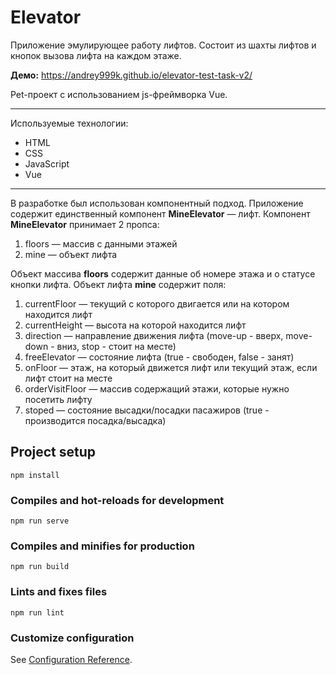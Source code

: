 # Elevator

Приложение эмулирующее работу лифтов.
Состоит из шахты лифтов и кнопок вызова лифта на каждом этаже.

**Демо:** <https://andrey999k.github.io/elevator-test-task-v2/>

Pet-проект с использованием js-фреймворка Vue.

***

Используемые технологии:<br>
* HTML<br>
* CSS<br>
* JavaScript<br>
* Vue<br>

***

В разработке был использован компонентный подход.
Приложение содержит единственный компонент **MineElevator** — лифт.
Компонент **MineElevator** принимает 2 пропса:
1) floors — массив с данными этажей
2) mine — объект лифта

Объект массива **floors** содержит данные об номере этажа и о статусе кнопки лифта.
Объект лифта **mine** содержит поля:
1) currentFloor — текущий с которого двигается или на котором находится лифт
2) currentHeight — высота на которой находится лифт
3) direction — направление движения лифта (move-up - вверх, move-down - вниз, stop - стоит на месте)
4) freeElevator — состояние лифта (true - свободен, false - занят)
5) onFloor — этаж, на который движется лифт или текущий этаж, если лифт стоит на месте
6) orderVisitFloor — массив содержащий этажи, которые нужно посетить лифту
7) stoped — состояние высадки/посадки пасажиров (true - производится посадка/высадка)

## Project setup
```
npm install
```

### Compiles and hot-reloads for development
```
npm run serve
```

### Compiles and minifies for production
```
npm run build
```

### Lints and fixes files
```
npm run lint
```

### Customize configuration
See [Configuration Reference](https://cli.vuejs.org/config/).
